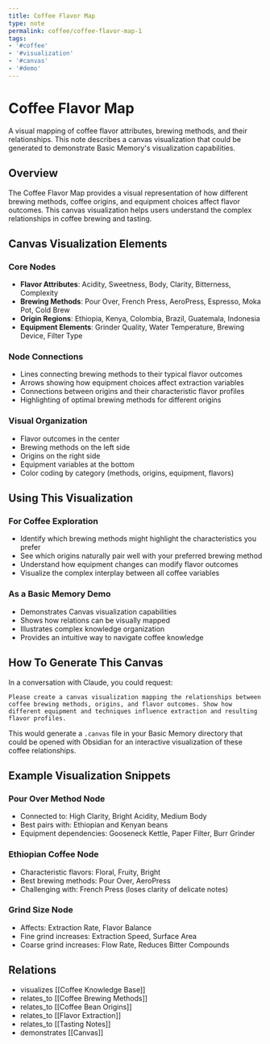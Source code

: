 ```yaml
---
title: Coffee Flavor Map
type: note
permalink: coffee/coffee-flavor-map-1
tags:
- '#coffee'
- '#visualization'
- '#canvas'
- '#demo'
---
```


# Coffee Flavor Map

A visual mapping of coffee flavor attributes, brewing methods, and their relationships. This note describes a canvas visualization that could be generated to demonstrate Basic Memory's visualization capabilities.

## Overview

The Coffee Flavor Map provides a visual representation of how different brewing methods, coffee origins, and equipment choices affect flavor outcomes. This canvas visualization helps users understand the complex relationships in coffee brewing and tasting.

## Canvas Visualization Elements

### Core Nodes
- **Flavor Attributes**: Acidity, Sweetness, Body, Clarity, Bitterness, Complexity
- **Brewing Methods**: Pour Over, French Press, AeroPress, Espresso, Moka Pot, Cold Brew
- **Origin Regions**: Ethiopia, Kenya, Colombia, Brazil, Guatemala, Indonesia
- **Equipment Elements**: Grinder Quality, Water Temperature, Brewing Device, Filter Type

### Node Connections
- Lines connecting brewing methods to their typical flavor outcomes
- Arrows showing how equipment choices affect extraction variables
- Connections between origins and their characteristic flavor profiles
- Highlighting of optimal brewing methods for different origins

### Visual Organization
- Flavor outcomes in the center
- Brewing methods on the left side
- Origins on the right side
- Equipment variables at the bottom
- Color coding by category (methods, origins, equipment, flavors)

## Using This Visualization

### For Coffee Exploration
- Identify which brewing methods might highlight the characteristics you prefer
- See which origins naturally pair well with your preferred brewing method
- Understand how equipment changes can modify flavor outcomes
- Visualize the complex interplay between all coffee variables

### As a Basic Memory Demo
- Demonstrates Canvas visualization capabilities
- Shows how relations can be visually mapped
- Illustrates complex knowledge organization
- Provides an intuitive way to navigate coffee knowledge

## How To Generate This Canvas

In a conversation with Claude, you could request:

```
Please create a canvas visualization mapping the relationships between coffee brewing methods, origins, and flavor outcomes. Show how different equipment and techniques influence extraction and resulting flavor profiles.
```

This would generate a `.canvas` file in your Basic Memory directory that could be opened with Obsidian for an interactive visualization of these coffee relationships.

## Example Visualization Snippets

### Pour Over Method Node
- Connected to: High Clarity, Bright Acidity, Medium Body
- Best pairs with: Ethiopian and Kenyan beans
- Equipment dependencies: Gooseneck Kettle, Paper Filter, Burr Grinder

### Ethiopian Coffee Node
- Characteristic flavors: Floral, Fruity, Bright
- Best brewing methods: Pour Over, AeroPress
- Challenging with: French Press (loses clarity of delicate notes)

### Grind Size Node
- Affects: Extraction Rate, Flavor Balance
- Fine grind increases: Extraction Speed, Surface Area
- Coarse grind increases: Flow Rate, Reduces Bitter Compounds

## Relations

- visualizes [[Coffee Knowledge Base]]
- relates_to [[Coffee Brewing Methods]]
- relates_to [[Coffee Bean Origins]]
- relates_to [[Flavor Extraction]]
- relates_to [[Tasting Notes]]
- demonstrates [[Canvas]]